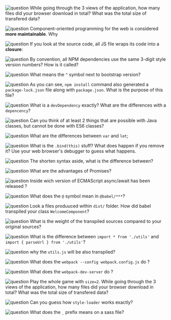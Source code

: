 ![question] While going through the 3 views of the application, how many files did your browser download in total? What was the total size of transfered data?

![question] Component-oriented programming for the web is considered **more maintainable**. Why

![question] If you look at the source code, all JS file wraps its code into a **closure**: 

![question] By convention, all NPM dependencies use the same 3-digit style version numbers? How is it called? 

![question] What means the `^` symbol next to bootstrap version?

![question] As you can see, `npm install` command also generated a `package-lock.json` file along with `package.json`. What is the purpose of this file? 

![question] What is a `devDependency` exactly? What are the differences with a `depencency`?

![question] Can you think of at least 2 things that are possible with Java classes, but cannot be done with ES6 classes? 

![question] What are the differences between `var` and `let`;

![question] What is the `.bind(this)` stuff? What does happen if you remove it? Use your web browser's debugger to guess what happens.

![question] The shorten syntax aside, what is the difference between?

![question] What are the advantages of Promises?

![question] Inside wich version of ECMAScript async/await has been released ? 

![question] What does the `@` symbol mean in `@babel/***`?

![question] Look a files produuced within `dist/` folder. How did babel transpiled your class `WelcomeComponent`?

![question] What is the weight of the transpiled sources compared to your original sources?

![question] What is the difference between `import * from './utils'` and `import { parseUrl } from './utils'`?

![question] why the `utils.js` will be also transpiled?

![question] What does the `webpack --config webpack.config.js` do ?

![question] What does the `webpack-dev-server` do ?

![question] Play the whole game with `size=2`. While going through the 3 views of the application, how many files did your browser download in total? What was the total size of transfered data? 

![question] Can you guess how `style-loader` works exactly?

![question] What does the `_` prefix means on a sass file?
 
[question]: .README/question.png
